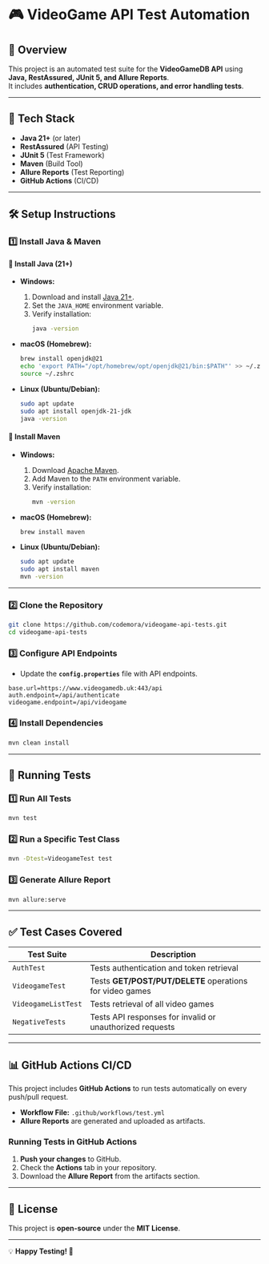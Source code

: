 # 🎮 VideoGame API Test Automation  

## 📌 Overview  
This project is an automated test suite for the **VideoGameDB API** using **Java, RestAssured, JUnit 5, and Allure Reports**.  
It includes **authentication, CRUD operations, and error handling tests**.  

---  

## 🚀 Tech Stack  
- **Java 21+** (or later)  
- **RestAssured** (API Testing)  
- **JUnit 5** (Test Framework)  
- **Maven** (Build Tool)  
- **Allure Reports** (Test Reporting)  
- **GitHub Actions** (CI/CD)  

---  

## 🛠 Setup Instructions  

### **1️⃣ Install Java & Maven**  

#### **🔹 Install Java (21+)**  
- **Windows:**  
  1. Download and install [Java 21+](https://adoptopenjdk.net/).  
  2. Set the `JAVA_HOME` environment variable.  
  3. Verify installation:  
     ```sh
     java -version
     ```

- **macOS (Homebrew):**  
  ```sh
  brew install openjdk@21
  echo 'export PATH="/opt/homebrew/opt/openjdk@21/bin:$PATH"' >> ~/.zshrc
  source ~/.zshrc
  ```

- **Linux (Ubuntu/Debian):**  
  ```sh
  sudo apt update
  sudo apt install openjdk-21-jdk
  java -version
  ```

#### **🔹 Install Maven**  
- **Windows:**  
  1. Download [Apache Maven](https://maven.apache.org/download.cgi).  
  2. Add Maven to the `PATH` environment variable.  
  3. Verify installation:  
     ```sh
     mvn -version
     ```

- **macOS (Homebrew):**  
  ```sh
  brew install maven
  ```

- **Linux (Ubuntu/Debian):**  
  ```sh
  sudo apt update
  sudo apt install maven
  mvn -version
  ```

---

### **2️⃣ Clone the Repository**  
```sh
git clone https://github.com/codemora/videogame-api-tests.git
cd videogame-api-tests
```

### **3️⃣ Configure API Endpoints**  
- Update the **`config.properties`** file with API endpoints.  
```properties
base.url=https://www.videogamedb.uk:443/api
auth.endpoint=/api/authenticate
videogame.endpoint=/api/videogame
```

### **4️⃣ Install Dependencies**  
```sh
mvn clean install
```

---  

## 🧪 Running Tests  

### **1️⃣ Run All Tests**  
```sh
mvn test
```

### **2️⃣ Run a Specific Test Class**  
```sh
mvn -Dtest=VideogameTest test
```

### **3️⃣ Generate Allure Report**  
```sh
mvn allure:serve
```

---  

## ✅ Test Cases Covered  
| Test Suite | Description |  
|------------|------------|  
| `AuthTest` | Tests authentication and token retrieval |  
| `VideogameTest` | Tests **GET/POST/PUT/DELETE** operations for video games |  
| `VideogameListTest` | Tests retrieval of all video games |  
| `NegativeTests` | Tests API responses for invalid or unauthorized requests |  

---  

## 📊 GitHub Actions CI/CD  
This project includes **GitHub Actions** to run tests automatically on every push/pull request.  
- **Workflow File:** `.github/workflows/test.yml`  
- **Allure Reports** are generated and uploaded as artifacts.  

### **Running Tests in GitHub Actions**  
1. **Push your changes** to GitHub.  
2. Check the **Actions** tab in your repository.  
3. Download the **Allure Report** from the artifacts section.  

---  

## 📝 License  
This project is **open-source** under the **MIT License**.  

---  

💡 **Happy Testing! 🚀**

